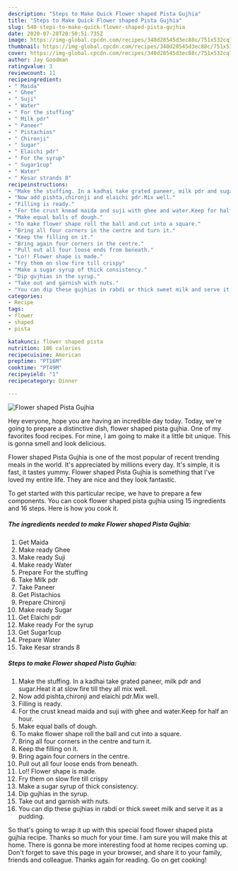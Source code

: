 ```yaml
---
description: "Steps to Make Quick Flower shaped Pista Gujhia"
title: "Steps to Make Quick Flower shaped Pista Gujhia"
slug: 540-steps-to-make-quick-flower-shaped-pista-gujhia
date: 2020-07-28T20:50:51.735Z
image: https://img-global.cpcdn.com/recipes/340d28545d3ec88c/751x532cq70/flower-shaped-pista-gujhia-recipe-main-photo.jpg
thumbnail: https://img-global.cpcdn.com/recipes/340d28545d3ec88c/751x532cq70/flower-shaped-pista-gujhia-recipe-main-photo.jpg
cover: https://img-global.cpcdn.com/recipes/340d28545d3ec88c/751x532cq70/flower-shaped-pista-gujhia-recipe-main-photo.jpg
author: Jay Goodman
ratingvalue: 3
reviewcount: 11
recipeingredient:
- " Maida"
- " Ghee"
- " Suji"
- " Water"
- " For the stuffing"
- " Milk pdr"
- " Paneer"
- " Pistachios"
- " Chironji"
- " Sugar"
- " Elaichi pdr"
- " For the syrup"
- " Sugar1cup"
- " Water"
- " Kesar strands 8"
recipeinstructions:
- "Make the stuffing. In a kadhai take grated paneer, milk pdr and sugar.Heat it at slow fire till they all mix well."
- "Now add pishta,chironji and elaichi pdr.Mix well."
- "Filling is ready."
- "For the crust knead maida and suji with ghee and water.Keep for half an hour."
- "Make equal balls of dough."
- "To make flower shape roll the ball and cut into a square."
- "Bring all four corners in the centre and turn it."
- "Keep the filling on it."
- "Bring again four corners in the centre."
- "Pull out all four loose ends from beneath."
- "Lo!! Flower shape is made."
- "Fry them on slow fire till crispy"
- "Make a sugar syrup of thick consistency."
- "Dip gujhias in the syrup."
- "Take out and garnish with nuts."
- "You can dip these gujhias in rabdi or thick sweet milk and serve it as a pudding."
categories:
- Recipe
tags:
- flower
- shaped
- pista

katakunci: flower shaped pista 
nutrition: 106 calories
recipecuisine: American
preptime: "PT16M"
cooktime: "PT49M"
recipeyield: "1"
recipecategory: Dinner

---
```



![Flower shaped Pista Gujhia](https://img-global.cpcdn.com/recipes/340d28545d3ec88c/751x532cq70/flower-shaped-pista-gujhia-recipe-main-photo.jpg)

Hey everyone, hope you are having an incredible day today. Today, we're going to prepare a distinctive dish, flower shaped pista gujhia. One of my favorites food recipes. For mine, I am going to make it a little bit unique. This is gonna smell and look delicious.

Flower shaped Pista Gujhia is one of the most popular of recent trending meals in the world. It's appreciated by millions every day. It's simple, it is fast, it tastes yummy. Flower shaped Pista Gujhia is something that I've loved my entire life. They are nice and they look fantastic.




To get started with this particular recipe, we have to prepare a few components. You can cook flower shaped pista gujhia using 15 ingredients and 16 steps. Here is how you cook it.

<!--inarticleads1-->

##### The ingredients needed to make Flower shaped Pista Gujhia:

1. Get  Maida
1. Make ready  Ghee
1. Make ready  Suji
1. Make ready  Water
1. Prepare  For the stuffing
1. Take  Milk pdr
1. Take  Paneer
1. Get  Pistachios
1. Prepare  Chironji
1. Make ready  Sugar
1. Get  Elaichi pdr
1. Make ready  For the syrup
1. Get  Sugar1cup
1. Prepare  Water
1. Take  Kesar strands 8




<!--inarticleads2-->

##### Steps to make Flower shaped Pista Gujhia:

1. Make the stuffing. In a kadhai take grated paneer, milk pdr and sugar.Heat it at slow fire till they all mix well.
1. Now add pishta,chironji and elaichi pdr.Mix well.
1. Filling is ready.
1. For the crust knead maida and suji with ghee and water.Keep for half an hour.
1. Make equal balls of dough.
1. To make flower shape roll the ball and cut into a square.
1. Bring all four corners in the centre and turn it.
1. Keep the filling on it.
1. Bring again four corners in the centre.
1. Pull out all four loose ends from beneath.
1. Lo!! Flower shape is made.
1. Fry them on slow fire till crispy
1. Make a sugar syrup of thick consistency.
1. Dip gujhias in the syrup.
1. Take out and garnish with nuts.
1. You can dip these gujhias in rabdi or thick sweet milk and serve it as a pudding.




So that's going to wrap it up with this special food flower shaped pista gujhia recipe. Thanks so much for your time. I am sure you will make this at home. There is gonna be more interesting food at home recipes coming up. Don't forget to save this page in your browser, and share it to your family, friends and colleague. Thanks again for reading. Go on get cooking!
